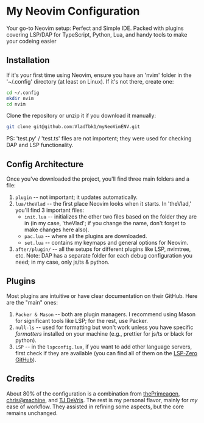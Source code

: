 
# My Neovim Configuration

Your go-to Neovim setup: Perfect and Simple IDE. Packed with plugins covering LSP/DAP for TypeScript, Python, Lua, and handy tools to make your codeing easier

## Installation
If it's your first time using Neovim, ensure you have an 'nvim' folder in the '~/.config' directory (at least on Linux). If it's not there, create one:
```bash
cd ~/.config
mkdir nvim
cd nvim
```
Clone the repository or unzip it if you download it manually:
```bash
git clone git@github.com:VladTbk1/myNeoVimENV.git
```
PS:  'test.py' / 'test.ts' files are not importent; they were used for checking DAP and LSP functionality.

## Config Architecture

Once you've downloaded the project, you'll find three main folders and a file:
1. `plugin` -- not important; it updates automatically.
2. `lua/theVlad` -- the first place Neovim looks when it starts. In 'theVlad,' you'll find 3 important files:
    - `init.lua` -- initializes the other two files based on the folder they are in (in my case, 'theVlad'; if you change the name, don't forget to make changes here also).
    - `pac.lua` -- where all the plugins are downloaded.
    - `set.lua` -- contains my keymaps and general options for Neovim.
3. `after/plugin/` -- all the setups for different plugins like LSP, nvimtree, etc. Note: DAP has a separate folder for each debug configuration you need; in my case, only js/ts & python.

## Plugins

Most plugins are intuitive or have clear documentation on their GitHub. Here are the "main" ones:
1. `Packer & Mason` -- both are plugin managers. I recommend using Mason for significant tools like LSP; for the rest, use Packer.
2. `null-ls` -- used for formatting but won't work unless you have specific *formatters* installed on your machine (e.g., prettier for js/ts or black for python).
3. `LSP` -- in the `lspconfig.lua`, if you want to add other language servers, first check if they are available (you can find all of them on the [LSP-Zero GitHub](https://github.com/glepnir/lspsaga)).

## Credits
About 80% of the configuration is a combination from [thePrimeagen](https://www.youtube.com/watch?v=w7i4amO_zaE), [chris@machine](https://www.youtube.com/watch?v=ctH-a-1eUME&list=PLhoH5vyxr6Qq41NFL4GvhFp-WLd5xzIzZ), and [TJ DeVris](https://www.youtube.com/watch?v=stqUbv-5u2s&t=542s). The rest is my personal flavor, mainly for *my* ease of workflow. They assisted in refining some aspects, but the core remains unchanged.
